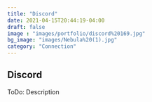 ```yaml
---
title: "Discord"
date: 2021-04-15T20:44:19-04:00
draft: false
image : "images/portfolio/discord%20169.jpg"
bg_image: "images/Nebula%20(1).jpg"
category: "Connection"
---
```


## Discord

ToDo: Description 
